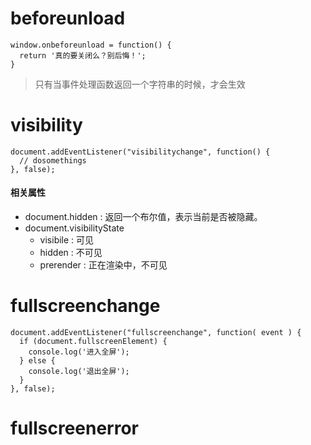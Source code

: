 # beforeunload

    window.onbeforeunload = function() {
      return '真的要关闭么？别后悔！';
    }

> 只有当事件处理函数返回一个字符串的时候，才会生效


# visibility

    document.addEventListener("visibilitychange", function() {
      // dosomethings
    }, false);

#### 相关属性

* document.hidden : 返回一个布尔值，表示当前是否被隐藏。
* document.visibilityState
  * visibile : 可见
  * hidden : 不可见
  * prerender : 正在渲染中，不可见


# fullscreenchange

    document.addEventListener("fullscreenchange", function( event ) {
      if (document.fullscreenElement) {
        console.log('进入全屏');
      } else {
        console.log('退出全屏');
      }
    }, false);

# fullscreenerror